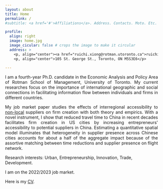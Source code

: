 ```yaml
---
layout: about
title: Home
permalink: /
#subtitle: <a href='#'>Affiliations</a>. Address. Contacts. Moto. Etc.

profile:
  align: right
  image: home.jpg
  image_cicular: false # crops the image to make it circular
  address: >
    <p, align="center"><a href="ruichi.xiong@rotman.utoronto.ca">ruichi.xiong@rotman.utoronto.ca</a> </p>
    <p, align="center">105 St. George St., Toronto, ON M5S3E6</p>
    
---
```


<p style="text-align: justify">I am a fourth-year Ph.D. candidate in the Economic Analysis and Policy Area of Rotman School of Management, University of Toronto. My current researches focus on the importance of international geographic and social connections in facilitating information flow between individuals and firms in different countries.</p>

<p style="text-align: justify">My job market paper studies the effects of interregional accessibility to <ins>non-local</ins> suppliers on firm creation with both theory and empirics. With a novel instrument, I show that reduced travel time to China in recent decades facilitates firm creation in US cities by increasing entrepreneurs' accessibility to potential suppliers in China. Estimating a quantitative spatial model illuminates that heterogeneity in supplier presence across Chinese cities accounts for about a half of the aggregate impact because of the assortive matching between time reductions and supplier presence on flight network.</p>

Research interests: Urban, Entrepreneurship, Innovation, Trade, Development.

I am on the 2022/2023 job market.

Here is my <a href="{{ site.url }}/assets/pdf/cv.pdf" target="_blank">CV</a>.
